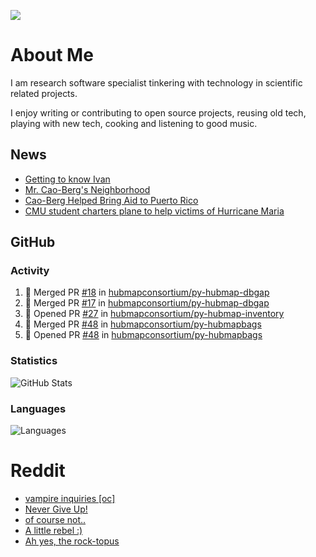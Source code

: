![](https://komarev.com/ghpvc/?username=icaoberg)

# About Me
I am research software specialist tinkering with technology in scientific related projects.

I enjoy writing or contributing to open source projects, reusing old tech, playing with new tech, cooking and listening to good music.

## News
* [Getting to know Ivan](https://www.psc.edu/ivan-inside-psc-spotlight-2/)
* [Mr. Cao-Berg's Neighborhood](https://www.cmu.edu/engage/about-us/news/alumni/profile-cao-berg.html)
* [Cao-Berg Helped Bring Aid to Puerto Rico](https://www.cmu.edu/piper/news/archives/2018/february/ivan-cao-berg.html)
* [CMU student charters plane to help victims of Hurricane Maria](http://thetartan.org/2017/10/30/news/puerto-rico-aid)

## GitHub
### Activity
<!--START_SECTION:activity-->
1. 🎉 Merged PR [#18](https://github.com/hubmapconsortium/py-hubmap-dbgap/pull/18) in [hubmapconsortium/py-hubmap-dbgap](https://github.com/hubmapconsortium/py-hubmap-dbgap)
2. 🎉 Merged PR [#17](https://github.com/hubmapconsortium/py-hubmap-dbgap/pull/17) in [hubmapconsortium/py-hubmap-dbgap](https://github.com/hubmapconsortium/py-hubmap-dbgap)
3. 💪 Opened PR [#27](https://github.com/hubmapconsortium/py-hubmap-inventory/pull/27) in [hubmapconsortium/py-hubmap-inventory](https://github.com/hubmapconsortium/py-hubmap-inventory)
4. 🎉 Merged PR [#48](https://github.com/hubmapconsortium/py-hubmapbags/pull/48) in [hubmapconsortium/py-hubmapbags](https://github.com/hubmapconsortium/py-hubmapbags)
5. 💪 Opened PR [#48](https://github.com/hubmapconsortium/py-hubmapbags/pull/48) in [hubmapconsortium/py-hubmapbags](https://github.com/hubmapconsortium/py-hubmapbags)
<!--END_SECTION:activity-->

### Statistics
![GitHub Stats](https://github-readme-stats.vercel.app/api?username=icaoberg&count_private=true&show_icons=true)

### Languages
![Languages](https://github-readme-stats.vercel.app/api/top-langs/?username=icaoberg&show_icons=true&langs_count=10&hide=HTML,C,CSS,M)

# Reddit
<!-- BLOG-POST-LIST:START -->
- [vampire inquiries [oc]](https://www.reddit.com/r/u_icaoberg/comments/1705gy9/vampire_inquiries_oc/)
- [Never Give Up!](https://www.reddit.com/r/u_icaoberg/comments/13mcab5/never_give_up/)
- [of course not..](https://www.reddit.com/r/u_icaoberg/comments/13mc9h5/of_course_not/)
- [A little rebel :&rpar;](https://www.reddit.com/r/u_icaoberg/comments/13mc6yc/a_little_rebel/)
- [Ah yes, the rock-topus](https://www.reddit.com/r/u_icaoberg/comments/13mc4xk/ah_yes_the_rocktopus/)
<!-- BLOG-POST-LIST:END -->
